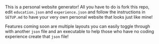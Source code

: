 This is a personal website generator! All you have to do is fork this repo, edit `education.json` and `experience.json` and follow the instructions in `SETUP.md` to have your very own personal website that looks just like mine!

Features coming soon are multiple layouts you can easily toggle through with another `json` file and an executable to help those who have no coding experience create that `json` file!
